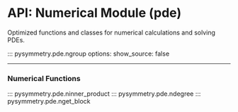 # API: Numerical Module (pde)

Optimized functions and classes for numerical calculations and solving PDEs.

::: pysymmetry.pde.ngroup
    options:
      show_source: false

---
### Numerical Functions

::: pysymmetry.pde.ninner_product
::: pysymmetry.pde.ndegree
::: pysymmetry.pde.nget_block